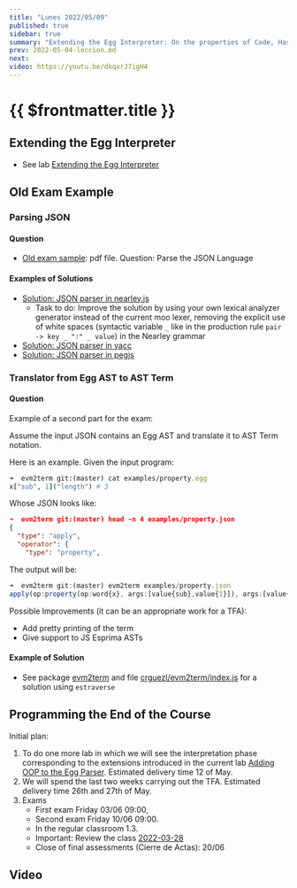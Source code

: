 ```yaml
---
title: "Lunes 2022/05/09"
published: true
sidebar: true
summary: "Extending the Egg Interpreter: On the properties of Code, Hashes, Objects, RegExps"
prev: 2022-05-04-leccion.md
next:
video: https://youtu.be/dkqxrJ7igH4
---
```


# {{ $frontmatter.title }}

## Extending the Egg Interpreter

* See lab [Extending the Egg Interpreter](/practicas/extended-egg-interpreter.html) 

## Old Exam Example

### Parsing JSON 

#### Question 

* [Old exam sample](/assets/old-exam-sample.pdf): pdf file. Question: Parse the JSON Language 
  
#### Examples of Solutions

* [Solution: JSON parser in nearley.js](https://github.com/ULL-ESIT-PL/learning-nearley/blob/main/examples/json.ne)
  * Task to do: Improve the solution by using your own lexical analyzer generator instead of the current moo lexer, removing the explicit use of white spaces (syntactic variable `_` like in the production rule `pair -> key _ ":" _ value`) in the Nearley grammar
* [Solution: JSON parser in yacc](https://gist.github.com/justjkk/436828/)
* [Solution: JSON parser in pegjs](https://github.com/pegjs/pegjs/blob/master/examples/json.pegjs)

### Translator from Egg AST to AST Term 

#### Question 

Example of a second part for the exam: 

Assume the input JSON contains an Egg AST and translate it to AST Term notation.

Here is an example. Given the input program:

```ruby
➜  evm2term git:(master) cat examples/property.egg 
x["sub", 1]("length") # 3
``` 

Whose JSON looks like:

```json
➜  evm2term git:(master) head -n 4 examples/property.json 
{
  "type": "apply",
  "operator": {
    "type": "property",
```

The output will be:

```js
➜  evm2term git:(master) evm2term examples/property.json 
apply(op:property(op:word{x}, args:[value{sub},value{1}]), args:[value{length}])
```

Possible Improvements (it can be an appropriate work for a TFA): 

- Add pretty printing of the term
- Give support to JS Esprima ASTs


#### Example of Solution

* See package [evm2term](https://www.npmjs.com/package/evm2term) and file [crguezl/evm2term/index.js](https://github.com/crguezl/evm2term/blob/master/index.js) for a solution using `estraverse`

## Programming the End of the Course

Initial plan:

1. To do one more lab in which we will see the interpretation phase corresponding to the extensions introduced in the current lab [Adding OOP to the Egg Parser](/practicas/egg-oop-parser.html). Estimated delivery time 12 of May.
2. We will spend the last two weeks carrying out the TFA. Estimated delivery time 26th and 27th of May.
3. Exams
   * First exam Friday 03/06 09:00, 
   * Second exam Friday 10/06 09:00. 
   * In the regular classroom 1.3. 
   * Important: Review the class [2022-03-28](/clases/2022-03-28-leccion.html)
   * Close of final assessments (Cierre de Actas): 20/06


## Video

<youtube></youtube>
